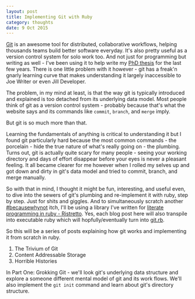 ```yaml
---
layout: post
title: Implementing Git with Ruby
category: thoughts
date: 9 Oct 2015
---
```


[Git](https://git-scm.com/) is an awesome tool for distributed, collaborative workflows, helping thousands teams build better software everyday.  It's also pretty useful as a version control system for solo work too.  And not just for programming but writing as well - I've been using it to help write my [PhD thesis](https://github.com/davekinkead/thesis) for the last few years.  There is one little problem with it however - git has a freak'n gnarly learning curve that makes understanding it largely inaccessible to Joe Writer or even Jill Developer.

The problem, in my mind at least, is that the way git is typically introduced and explained is too detached from its underlying data model.  Most people think of git as a version control system - probably because that's what the website says and its commands like `commit`, `branch`, and `merge` imply.  

But git is so much more than that.

Learning the fundamentals of anything is critical to understanding it but I found git particularly hard because the most common commands - the porcelain - hide the true nature of what's really going on - the plumbing.  Turns out, git is actually quite scary for many people - seeing your working directory and days of effort disappear before your eyes is never a pleasant feeling.  It all became clearer for me however when I rolled my selves up and got down and dirty in git's data model and tried to commit, branch, and merge manually.

So with that in mind, I thought it might be fun, interesting, and useful even, to dive into the sewers of git's plumbing and re-implement it with ruby, step by step. Just for shits and giggles.  And to simultaneously scratch another [#becausewhynot](https://twitter.com/hashtag/becausewhynot) itch, I'll be using a library I've written for [literate programming in ruby - Ristretto](https://github.com/davekinkead/ristretto).  Yes, each blog post here will also transpile into executable ruby which will hopfully/eventually turn into [git.rb](https://github.com/davekinkead/git-rb).

So this will be a series of posts explaining how git works and implementing it from scratch in ruby.  

1. The Trivium of Git
2. Content Addressable Storage
3. Horrible Histories


In Part One: Grokking Git - we'll look git's underlying data structure and explore a someone different mental model of git and its work flows.  We'll also implement the `git init` command and learn about git's directory structure.

